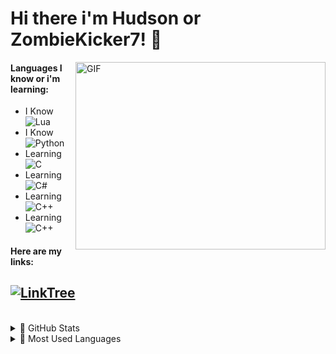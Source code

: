 # Hi there i'm Hudson or ZombieKicker7! 👋

<img align="right" alt="GIF" src="https://cdn.dribbble.com/users/1292677/screenshots/6139167/media/5387dc7e035b3efe9d94516044de66a4.gif" width="400" height="300" />


#### Languages I know or i'm learning:

- I Know <img align='Top' alt='Lua' src='https://img.shields.io/badge/lua-%232C2D72.svg?style=for-the-badge&logo=lua&logoColor=white' />
- I Know <img align='Top' alt='Python' src='https://img.shields.io/badge/python-3670A0?style=for-the-badge&logo=python&logoColor=ffdd54' />
- Learning <img align='Top' alt='C' src='https://img.shields.io/badge/c-%2300599C.svg?style=for-the-badge&logo=c&logoColor=white' />
- Learning <img align='Top' alt='C#' src='https://img.shields.io/badge/c%23-%23239120.svg?style=for-the-badge&logo=c-sharp&logoColor=white' />
- Learning <img align='Top' alt='C++' src='https://img.shields.io/badge/c++-%2300599C.svg?style=for-the-badge&logo=c%2B%2B&logoColor=white' />
- Learning <img align='Top' alt='C++' src='https://img.shields.io/badge/HTML5-E34F26?style=for-the-badge&logo=html5&logoColor=white' />

#### Here are my links:

[![LinkTree](https://user-images.githubusercontent.com/74081620/148868831-9445c804-5ed8-499c-8626-e19ecdd09e09.png)](https://linktr.ee/ZombieKicker7)
---
<br/>
  
  
<details>
  <summary>💪 GitHub Stats</summary>
  <img align="left" alt="Hudson's GitHub Stats" src="https://github-readme-stats.vercel.app/api?username=HudsonBean&show_icons=true&hide_border=true&theme=gotham" />
</details>

<details>
  <summary>💪 Most Used Languages</summary>!

  <img align="left" alt="Hudson's GitHub Top Languages" src="https://github-readme-stats.vercel.app/api/top-langs/?username=HudsonBean&theme=gotham" />
</details>


[linktree]: https://linktr.ee/ZombieKicker7
